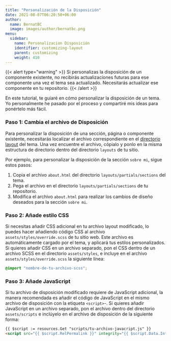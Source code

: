```yaml
---
title: "Personalización de la Disposición"
date: 2021-08-07T06:20:50+06:00
author:
  name: BernatBC
  image: images/author/bernatbc.png
menu:
  sidebar:
    name: Personalizacion Disposición
    identifier: customizing-layout
    parent: customizing
    weight: 410
---
```


{{< alert type="warning" >}}
Si personalizas la disposición de un componente existente, no recibirás actualizaciones futuras para ese componente una vez el tema sea actualizado. Necesitarás actualizar ese componente en tu repositorio.
{{< /alert >}}

En este tutorial, te guiaré en cómo personalizar la disposición de un tema. Yo personalmente he pasado por el proceso y compartiré mis ideas para ponértelo más fácil.

### Paso 1: Cambia el archivo de Disposición

Para personalizar la disposición de una sección, página o componente existente, necesitarás localizar el archivo correspondiente en el [directorio layout](https://github.com/hugo-toha/toha/tree/main/layouts) del tema. Una vez encuentre el archivo, cópialo y ponlo en la misma estructura de directorio dentro del directorio `layouts` de tu sitio.

Por ejemplo, para personalizar la disposición de la sección `sobre mi`, sigue estos pasos:

1. Copia el archivo `about.html` del directorio `layouts/partials/sections` del tema.
2. Pega el archivo en el directorio `layouts/partials/sections` de tu repositorio.
3. Modifica el archivo `about.html` para realizar los cambios de diseño deseados para la sección `sobre mi`.

### Paso 2: Añade estilo CSS

Si necesitas añadir CSS adicional en tu archivo layout modificado, lo puedes hacer añadiendo código CSS al archivo `assets/styles/override.scss` de tu sitio web. Este archivo es automáticamente cargado por el tema, y aplicará tus estilos personalizados. Si quieres añadir CSS en un archivo separado, pon el CSS dentro de un archivo SCSS en el directorio `assets/styles`, e incluye en el archivo `assets/styles/override.scss` la siguiente línea:

```scss
@import "nombre-de-tu-archivo-scss";
```

### Paso 3: Añade JavaScript

Si tu archivo de disposición modificado requiere de JavaScript adicional, la manera recomendada es añadir el código de JavaScript en el mismo archivo de disposición con la etiqueta `<script>`-. Si quieres añadir JavaScript en un archivo separado, pon el archivo dentro del directorio `assets/scripts` e inclúyelo en el archivo de disposición de la siguiente forma: 

```html
{{ $script := resources.Get "scripts/tu-archivo-javacript.js" }}
<script src="{{ $script.RelPermalink }}" integrity="{{ $script.Data.Integrity }}"></script>
```
